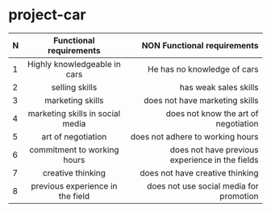 # project-car
 N | Functional requirements| NON Functional requirements |
| :---         |     :---:      |          ---: |
| 1   | Highly knowledgeable in cars     | He has no knowledge of cars    |
| 2     | selling skills      | has weak sales skills      |
| 3   | marketing skills     | does not have marketing skills    |
| 4   | marketing skills in social media     | does not know the art of negotiation    |
| 5   |  art of negotiation     | does not adhere to working hours   |
| 6   | commitment to working hours     | does not have previous experience in the fields    |
| 7   |  creative thinking     |  does not have creative thinking    |
| 8   | previous experience in the field     | does not use social media for promotion    |

























